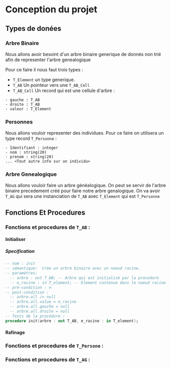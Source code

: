 # Conception du projet 

## Types de donées

### Arbre Binaire 

Nous allons avoir besoint d'un arbre binaire generique de donnés non trié afin de representer l'arbre genealogique

Pour ce faire il nous faut trois types :
- ``T_Element`` un type generique.
- ``T_AB`` Un pointeur vers une ``T_AB_Cell``
- ``T_AB_Cell`` Un record qui est une cellule d'arbre : 
```
- gauche : T_AB
- droite : T_AB
- valeur : T_Element
```


### Personnes 

Nous allons vouloir representer des individues. Pour ce faire on utilisera un type record ``T_Personne`` :
```
- Identifiant : integer
- nom : string(20)
- prenom : string(20)
... <Tout autre info sur un individu>
```

### Arbre Genealogique 

Nous allons vouloir faire un arbre généalogique. On peut se servir de l'arbre binaire precedement créé pour faire notre arbre genalogique.
On va avoir `` T_AG`` qui sera une instanciation de ``T_AB`` avec ``T_Element`` qui est ``T_Personne``


## Fonctions Et Procedures


### Fonctions et procedures de ``T_AB`` : 

#### Initialiser

##### Specification
```ada
-- nom : init
-- sémantique:  Crée un arbre binaire avec un noeud racine. 
-- paramètres:
  -- arbre : out T_AB; -- Arbre qui est initialisé par la procedure
  -- e_racine : in T_element; -- Element contenue dans le noeud racine
-- pré-condition : ∅
-- post-condition :
  -- arbre.all /= null 
  -- arbre.all.value = e_racine
  -- arbre.all.gauche = null
  -- arbre.all.droite = null
-- Tests de la procédure :
procedure init(arbre : out T_AB, e_racine : in T_element);
```

#### Rafinage

### Fonctions et procedures de ``T_Persone`` : 


### Fonctions et procedures de ``T_AG`` : 
